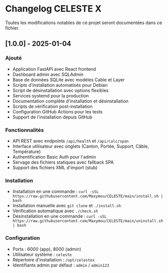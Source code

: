 # Changelog CELESTE X

Toutes les modifications notables de ce projet seront documentées dans ce fichier.

## [1.0.0] - 2025-01-04

### Ajouté
- Application FastAPI avec React frontend
- Dashboard admin avec SQLAdmin
- Base de données SQLite avec modèles Cable et Layer
- Scripts d'installation automatisés pour Debian
- Script de désinstallation avec options flexibles
- Services systemd pour la production
- Documentation complète d'installation et désinstallation
- Scripts de vérification post-installation
- Configuration GitHub Actions pour les tests
- Support de l'installation depuis GitHub

### Fonctionnalités
- API REST avec endpoints `/api/health` et `/api/calc/span`
- Interface utilisateur avec onglets (Canton, Portée, Support, Câble, Température)
- Authentification Basic Auth pour l'admin
- Servage des fichiers statiques avec fallback SPA
- Support des fichiers XML d'import (stub)

### Installation
- Installation en une commande : `curl -sSL https://raw.githubusercontent.com/Maxymou/CELESTE/main/install.sh | bash`
- Installation manuelle avec `git clone` et `./install.sh`
- Vérification automatique avec `./check.sh`
- Désinstallation en une commande : `curl -sSL https://raw.githubusercontent.com/Maxymou/CELESTE/main/uninstall.sh | bash`

### Configuration
- Ports : 6000 (app), 8000 (admin)
- Utilisateur système : `celeste`
- Répertoire d'installation : `/opt/celestex`
- Identifiants admin par défaut : `admin` / `admin123`
